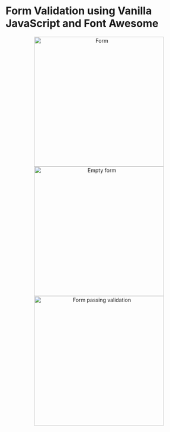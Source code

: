 # Form Validation using Vanilla JavaScript and Font Awesome

<p align="center">
  <img src="https://imgur.com/XdzOoCk" width="350" title="Form">
  <img src="https://imgur.com/rRMpJzi" width="350" alt="Empty form">
  <img src="https://imgur.com/yFtfJfQ" width="350" alt="Form passing validation">
</p>
